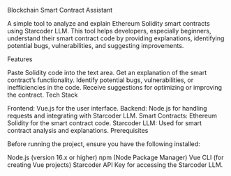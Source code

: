 Blockchain Smart Contract Assistant

A simple tool to analyze and explain Ethereum Solidity smart contracts using Starcoder LLM. This tool helps developers, especially beginners, understand their smart contract code by providing explanations, identifying potential bugs, vulnerabilities, and suggesting improvements.

Features

Paste Solidity code into the text area.
Get an explanation of the smart contract’s functionality.
Identify potential bugs, vulnerabilities, or inefficiencies in the code.
Receive suggestions for optimizing or improving the contract.
Tech Stack

Frontend: Vue.js for the user interface.
Backend: Node.js for handling requests and integrating with Starcoder LLM.
Smart Contracts: Ethereum Solidity for the smart contract code.
Starcoder LLM: Used for smart contract analysis and explanations.
Prerequisites

Before running the project, ensure you have the following installed:

Node.js (version 16.x or higher)
npm (Node Package Manager)
Vue CLI (for creating Vue projects)
Starcoder API Key for accessing the Starcoder LLM.
